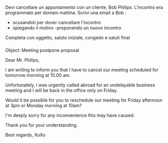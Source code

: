 Devi cancellare un appuntamento con un cliente, Bob Philips. L'incontro era
programmato per domani mattina. Scrivi una email a Bob :

- scusandoti per dover cancellare l'incontro
- spiegando il motivo -proponendo un nuovo incontro

Completa con oggetto, saluto iniziale, congedo e saluti final

###

Object: Meeting postpone proposal

Dear Mr. Philips,

I am writing to inform you that I have to cancel our meeting scheduled for
tomorrow morning at 10.00 am.

Unfortunately, I was urgently called abroad for an undelayable business meeting
and I will be back in the office only on Friday.

Would it be possible for you to reschedule our meeting for Friday afternoon at
3pm or Monday morning at 10am?

I'm deeply sorry for any inconvenience this may have caused.

Thank you for your understanding.

Best regards, XoXo
